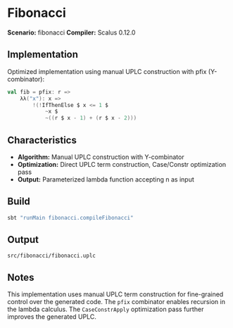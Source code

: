 # Fibonacci

**Scenario:** fibonacci
**Compiler:** Scalus 0.12.0

## Implementation

Optimized implementation using manual UPLC construction with pfix (Y-combinator):

```scala
val fib = pfix: r =>
    λλ("x"): x =>
        !(!IfThenElse $ x <= 1 $
            ~x $
            ~((r $ x - 1) + (r $ x - 2)))
```

## Characteristics

- **Algorithm:** Manual UPLC construction with Y-combinator
- **Optimization:** Direct UPLC term construction, Case/Constr optimization pass
- **Output:** Parameterized lambda function accepting n as input

## Build

```bash
sbt "runMain fibonacci.compileFibonacci"
```

## Output

`src/fibonacci/fibonacci.uplc`

## Notes

This implementation uses manual UPLC term construction for fine-grained control over the generated code. The `pfix` combinator enables recursion in the lambda calculus. The `CaseConstrApply` optimization pass further improves the generated UPLC.

